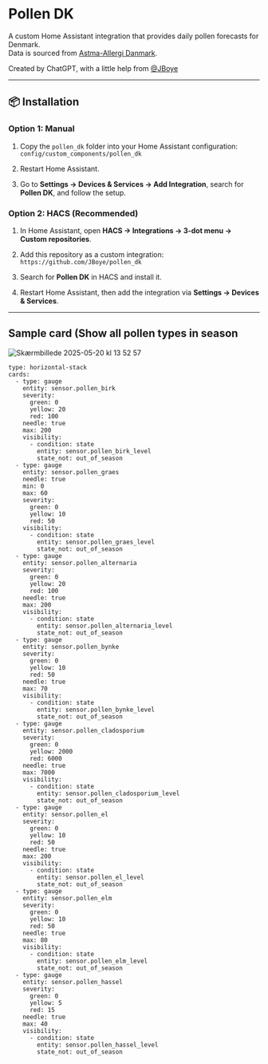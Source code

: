 # Pollen DK

A custom Home Assistant integration that provides daily pollen forecasts for Denmark.  
Data is sourced from [Astma-Allergi Danmark](https://www.astma-allergi.dk/).

Created by ChatGPT, with a little help from [@JBoye](https://github.com/JBoye)

---

## 📦 Installation

### Option 1: Manual

1. Copy the `pollen_dk` folder into your Home Assistant configuration:
`config/custom_components/pollen_dk`

2. Restart Home Assistant.

3. Go to **Settings → Devices & Services → Add Integration**, search for **Pollen DK**, and follow the setup.

### Option 2: HACS (Recommended)

1. In Home Assistant, open **HACS → Integrations → 3-dot menu → Custom repositories**.

2. Add this repository as a custom integration:
`https://github.com/JBoye/pollen_dk`

3. Search for **Pollen DK** in HACS and install it.

4. Restart Home Assistant, then add the integration via **Settings → Devices & Services**.


---

## Sample card (Show all pollen types in season
![Skærmbillede 2025-05-20 kl  13 52 57](https://github.com/user-attachments/assets/d1993b07-2341-42bb-9575-8afb39bf23bf)

```
type: horizontal-stack
cards:
  - type: gauge
    entity: sensor.pollen_birk
    severity:
      green: 0
      yellow: 20
      red: 100
    needle: true
    max: 200
    visibility:
      - condition: state
        entity: sensor.pollen_birk_level
        state_not: out_of_season
  - type: gauge
    entity: sensor.pollen_graes
    needle: true
    min: 0
    max: 60
    severity:
      green: 0
      yellow: 10
      red: 50
    visibility:
      - condition: state
        entity: sensor.pollen_graes_level
        state_not: out_of_season
  - type: gauge
    entity: sensor.pollen_alternaria
    severity:
      green: 0
      yellow: 20
      red: 100
    needle: true
    max: 200
    visibility:
      - condition: state
        entity: sensor.pollen_alternaria_level
        state_not: out_of_season
  - type: gauge
    entity: sensor.pollen_bynke
    severity:
      green: 0
      yellow: 10
      red: 50
    needle: true
    max: 70
    visibility:
      - condition: state
        entity: sensor.pollen_bynke_level
        state_not: out_of_season
  - type: gauge
    entity: sensor.pollen_cladosporium
    severity:
      green: 0
      yellow: 2000
      red: 6000
    needle: true
    max: 7000
    visibility:
      - condition: state
        entity: sensor.pollen_cladosporium_level
        state_not: out_of_season
  - type: gauge
    entity: sensor.pollen_el
    severity:
      green: 0
      yellow: 10
      red: 50
    needle: true
    max: 200
    visibility:
      - condition: state
        entity: sensor.pollen_el_level
        state_not: out_of_season
  - type: gauge
    entity: sensor.pollen_elm
    severity:
      green: 0
      yellow: 10
      red: 50
    needle: true
    max: 80
    visibility:
      - condition: state
        entity: sensor.pollen_elm_level
        state_not: out_of_season
  - type: gauge
    entity: sensor.pollen_hassel
    severity:
      green: 0
      yellow: 5
      red: 15
    needle: true
    max: 40
    visibility:
      - condition: state
        entity: sensor.pollen_hassel_level
        state_not: out_of_season

```

